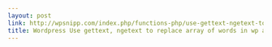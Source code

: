 ```yaml
---
layout: post
link: http://wpsnipp.com/index.php/functions-php/use-gettext-ngetext-to-replace-array-of-words-in-wpadmin/
title: Wordpress Use gettext, ngetext to replace array of words in wp admin - WordPress Snippets, Code, Hacks, 600+ for your theme, blog
---
```

